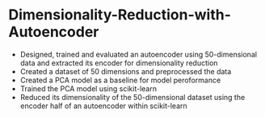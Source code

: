# Dimensionality-Reduction-with-Autoencoder

- Designed, trained and evaluated an autoencoder using 50-dimensional data and extracted its encoder for dimensionality reduction
- Created a dataset of 50 dimensions and preprocessed the data 
- Created a PCA model as a baseline for model peroformance
- Trained the PCA model using scikit-learn
- Reduced its dimensionality of the 50-dimensional dataset using the encoder half of an autoencoder within scikit-learn
